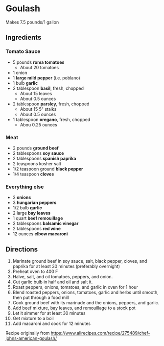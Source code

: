 # Goulash

Makes 7.5 pounds/1 gallon

## Ingredients

### Tomato Sauce

* 5 pounds **roma tomatoes**
    * About 20 tomatoes
* 1 onion
* 1 **large mild pepper** (i.e. poblano)
* 1 bulb **garlic**
* 2 tablespoon **basil**, fresh, chopped
    * About 15 leaves
    * About 0.5 ounces
* 2 tablespoon **parsley**, fresh, chopped
    * About 15 5" stalks
    * About 0.5 ounces
* 1 tablespoon **oregano**, fresh, chopped
    * Abou 0.25 ounces

### Meat

* 2 pounds **ground beef**
* 2 tablespoons **soy sauce**
* 2 tablespoons **spanish paprika**
* 2 teaspoons kosher salt
* 1/2 teaspoon ground **black pepper**
* 1/4 teaspoon **cloves**

### Everything else

* 2 **onions**
* 3 **hungarian peppers**
* 1/2 bulb **garlic**
* 2 large **bay leaves**
* 1 quart **beef remouillage**
* 2 tablespoons **balsamic vinegar**
* 2 tablespoons **red wine**
* 12 ounces **elbow macaroni**

## Directions

1. Marinate ground beef in soy sauce, salt, black pepper, cloves, and paprika for at least 30 minutes (preferably overnight)
1. Preheat oven to 400 F
1. Halve, salt, and oil tomatoes, peppers, and onion.
1. Cut garlic bulb in half and oil and salt it.
1. Roast peppers, onions, tomatoes, and garlic in oven for 1 hour
1. Blend roasted peppers, onions, tomatoes, garlic and herbs until smooth, then put through a food mill
1. Cook ground beef with its marinade and the onions, peppers, and garlic.
1. Add beef mixture, bay leaves, and remouillage to a stock pot
1. Let it simmer for at least 30 minutes
1. Get mixture to a boil
1. Add macaroni and cook for 12 minutes

Recipe originally from <https://www.allrecipes.com/recipe/275489/chef-johns-american-goulash/>
